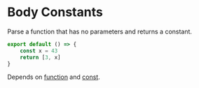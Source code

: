 # Body Constants

Parse a function that has no parameters and returns a constant.

```js
export default () => {
    const x = 43
    return [3, x]
}
```

Depends on [function](./311-function.md) and [const](./212-const.md).
